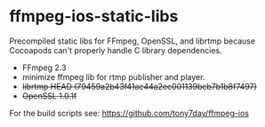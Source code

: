 ffmpeg-ios-static-libs
======================

Precompiled static libs for FFmpeg, OpenSSL, and librtmp because Cocoapods can't properly handle C library dependencies.

* FFmpeg 2.3
* minimize ffmpeg lib for rtmp publisher and player.
* ~~librtmp HEAD (79459a2b43f41ac44a2ec001139bcb7b1b8f7497)~~
* ~~OpenSSL 1.0.1f~~

For the build scripts see: https://github.com/tony7day/ffmpeg-ios
